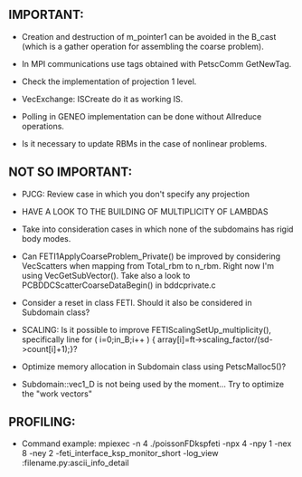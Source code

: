 IMPORTANT:
-------------
* Creation and destruction of m_pointer1 can be avoided in the B_cast
  (which is a gather operation for assembling the coarse problem).

* In MPI communications use tags obtained with PetscComm GetNewTag.

* Check the implementation of projection 1 level.

* VecExchange: ISCreate do it as working IS.

* Polling in GENEO implementation can be done without Allreduce
  operations.

* Is it necessary to update RBMs in the case of nonlinear problems.
  
  
NOT SO IMPORTANT:
--------------------
* PJCG: Review case in which you don't specify any projection

* HAVE A LOOK TO THE BUILDING OF MULTIPLICITY OF LAMBDAS

* Take into consideration cases in which none of the subdomains has
  rigid body modes.

* Can FETI1ApplyCoarseProblem_Private() be improved by considering
  VecScatters when mapping from Total_rbm to n_rbm. Right now I'm
  using VecGetSubVector(). Take also a look to
  PCBDDCScatterCoarseDataBegin() in bddcprivate.c

* Consider a reset in class FETI. Should it also be considered in
  Subdomain class?

* SCALING: Is it possible to improve FETIScalingSetUp_multiplicity(),
  specifically line   for ( i=0;i<sd->n_B;i++ ) {
  array[i]=ft->scaling_factor/(sd->count[i]+1);}?
    
* Optimize memory allocation in Subdomain class using PetscMalloc5()?

* Subdomain::vec1_D is not being used by the moment... Try to optimize
  the "work vectors"
  

PROFILING:
------------
* Command example: mpiexec -n 4 ./poissonFDkspfeti -npx 4 -npy 1 -nex 8 -ney 2 -feti_interface_ksp_monitor_short -log_view :filename.py:ascii_info_detail

